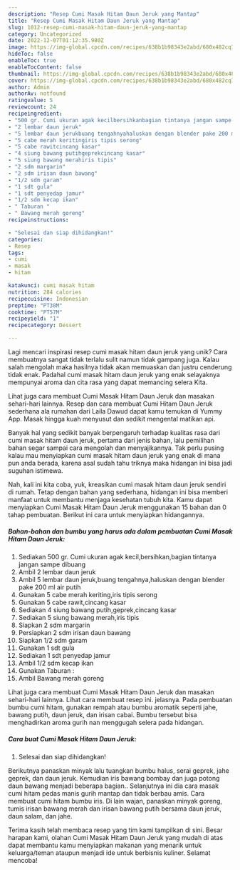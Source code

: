 ```yaml
---
description: "Resep Cumi Masak Hitam Daun Jeruk yang Mantap"
title: "Resep Cumi Masak Hitam Daun Jeruk yang Mantap"
slug: 1012-resep-cumi-masak-hitam-daun-jeruk-yang-mantap
category: Uncategorized
date: 2022-12-07T01:12:35.980Z
image: https://img-global.cpcdn.com/recipes/638b1b98343e2abd/680x482cq70/cumi-masak-hitam-daun-jeruk-foto-resep-utama.jpg
hideToc: false
enableToc: true
enableTocContent: false
thumbnail: https://img-global.cpcdn.com/recipes/638b1b98343e2abd/680x482cq70/cumi-masak-hitam-daun-jeruk-foto-resep-utama.jpg
cover: https://img-global.cpcdn.com/recipes/638b1b98343e2abd/680x482cq70/cumi-masak-hitam-daun-jeruk-foto-resep-utama.jpg
author: Admin
authorAv: notfound
ratingvalue: 5
reviewcount: 24
recipeingredient:
- "500 gr. Cumi ukuran agak kecilbersihkanbagian tintanya jangan sampe dibuang"
- "2 lembar daun jeruk"
- "5 lembar daun jerukbuang tengahnyahaluskan dengan blender pake 200 ml air putih"
- "5 cabe merah keritingiris tipis serong"
- "5 cabe rawitcincang kasar"
- "4 siung bawang putihgeprekcincang kasar"
- "5 siung bawang merahiris tipis"
- "2 sdm margarin"
- "2 sdm irisan daun bawang"
- "1/2 sdm garam"
- "1 sdt gula"
- "1 sdt penyedap jamur"
- "1/2 sdm kecap ikan"
- " Taburan "
- " Bawang merah goreng"
recipeinstructions:

- "Selesai dan siap dihidangkan!"
categories:
- Resep
tags:
- cumi
- masak
- hitam

katakunci: cumi masak hitam 
nutrition: 284 calories
recipecuisine: Indonesian
preptime: "PT38M"
cooktime: "PT57M"
recipeyield: "1"
recipecategory: Dessert

---
```





Lagi mencari inspirasi resep cumi masak hitam daun jeruk yang unik? Cara membuatnya sangat tidak terlalu sulit namun tidak gampang juga. Kalau salah mengolah maka hasilnya tidak akan memuaskan dan justru cenderung tidak enak. Padahal cumi masak hitam daun jeruk yang enak selayaknya mempunyai aroma dan cita rasa yang dapat memancing selera Kita.





Lihat juga cara membuat Cumi Masak Hitam Daun Jeruk dan masakan sehari-hari lainnya. Resep dan cara membuat Cumi Hitam Daun Jeruk sederhana ala rumahan dari Laila Dawud dapat kamu temukan di Yummy App. Masak hingga kuah menyusut dan sedikit mengental matikan api.

Banyak hal yang sedikit banyak berpengaruh terhadap kualitas rasa dari cumi masak hitam daun jeruk, pertama dari jenis bahan, lalu pemilihan bahan segar sampai cara mengolah dan menyajikannya. Tak perlu pusing kalau mau menyiapkan cumi masak hitam daun jeruk yang enak di mana pun anda berada, karena asal sudah tahu triknya maka hidangan ini bisa jadi suguhan istimewa.






Nah, kali ini kita coba, yuk, kreasikan cumi masak hitam daun jeruk sendiri di rumah. Tetap dengan bahan yang sederhana, hidangan ini bisa memberi manfaat untuk membantu menjaga kesehatan tubuh kita. Kamu dapat menyiapkan Cumi Masak Hitam Daun Jeruk menggunakan 15 bahan dan 0 tahap pembuatan. Berikut ini cara untuk menyiapkan hidangannya.

<!--inarticleads1-->

##### Bahan-bahan dan bumbu yang harus ada dalam pembuatan Cumi Masak Hitam Daun Jeruk:

1. Sediakan 500 gr. Cumi ukuran agak kecil,bersihkan,bagian tintanya jangan sampe dibuang
1. Ambil 2 lembar daun jeruk
1. Ambil 5 lembar daun jeruk,buang tengahnya,haluskan dengan blender pake 200 ml air putih
1. Gunakan 5 cabe merah keriting,iris tipis serong
1. Gunakan 5 cabe rawit,cincang kasar
1. Sediakan 4 siung bawang putih,geprek,cincang kasar
1. Sediakan 5 siung bawang merah,iris tipis
1. Siapkan 2 sdm margarin
1. Persiapkan 2 sdm irisan daun bawang
1. Siapkan 1/2 sdm garam
1. Gunakan 1 sdt gula
1. Sediakan 1 sdt penyedap jamur
1. Ambil 1/2 sdm kecap ikan
1. Gunakan  Taburan :
1. Ambil  Bawang merah goreng


Lihat juga cara membuat Cumi Masak Hitam Daun Jeruk dan masakan sehari-hari lainnya. Lihat cara membuat resep ini. jelasnya. Pada pembuatan bumbu cumi hitam, gunakan rempah atau bumbu aromatik seperti jahe, bawang putih, daun jeruk, dan irisan cabai. Bumbu tersebut bisa menghadirkan aroma gurih nan menggugah selera pada hidangan. 

<!--inarticleads2-->

##### Cara buat Cumi Masak Hitam Daun Jeruk:


1. Selesai dan siap dihidangkan!

Berikutnya panaskan minyak lalu tuangkan bumbu halus, serai geprek, jahe geprek, dan daun jeruk. Kemudian iris bawang bombay dan juga potong daun bawang menjadi beberapa bagian.. Selanjutnya ini dia cara masak cumi hitam pedas manis gurih mantap dan tidak berbau amis. Cara membuat cumi hitam bumbu iris. Di lain wajan, panaskan minyak goreng, tumis irisan bawang merah dan irisan bawang putih bersama daun jeruk, daun salam, dan jahe. 

Terima kasih telah membaca resep yang tim kami tampilkan di sini. Besar harapan kami, olahan Cumi Masak Hitam Daun Jeruk yang mudah di atas dapat membantu kamu menyiapkan makanan yang menarik untuk keluarga/teman ataupun menjadi ide untuk berbisnis kuliner. Selamat mencoba!
